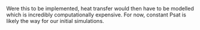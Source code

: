 Were this to be implemented, heat transfer would then have to be modelled which is incredibly computationally expensive. For now, constant Psat is likely the way for our initial simulations.
